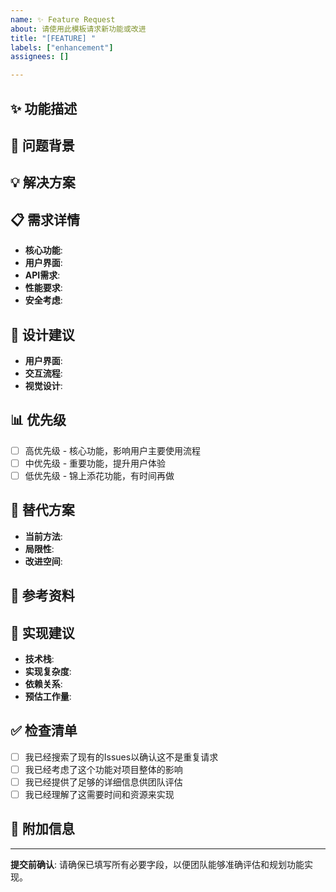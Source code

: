 ```yaml
---
name: ✨ Feature Request
about: 请使用此模板请求新功能或改进
title: "[FEATURE] "
labels: ["enhancement"]
assignees: []

---
```


## ✨ 功能描述
<!-- 清晰地描述你希望添加的新功能 -->

## 🎯 问题背景
<!-- 描述这个功能要解决的问题或改进的需求 -->

## 💡 解决方案
<!-- 描述你建议的解决方案或实现方式 -->

## 📋 需求详情
<!-- 详细说明功能的具体要求 -->
- **核心功能**:
- **用户界面**:
- **API需求**:
- **性能要求**:
- **安全考虑**:

## 🎨 设计建议
<!-- 如果有特定的设计想法或UI/UX建议 -->
- **用户界面**:
- **交互流程**:
- **视觉设计**:

## 📊 优先级
<!-- 请选择功能优先级 -->
- [ ] 高优先级 - 核心功能，影响用户主要使用流程
- [ ] 中优先级 - 重要功能，提升用户体验
- [ ] 低优先级 - 锦上添花功能，有时间再做

## 🔄 替代方案
<!-- 是否有现有的临时解决方案 -->
- **当前方法**:
- **局限性**:
- **改进空间**:

## 📸 参考资料
<!-- 如果有相关的设计文档、参考实现或其他资源 -->

## 🚀 实现建议
<!-- 如果有关于实现方式的想法 -->
- **技术栈**:
- **实现复杂度**:
- **依赖关系**:
- **预估工作量**:

## ✅ 检查清单
- [ ] 我已经搜索了现有的Issues以确认这不是重复请求
- [ ] 我已经考虑了这个功能对项目整体的影响
- [ ] 我已经提供了足够的详细信息供团队评估
- [ ] 我已经理解了这需要时间和资源来实现

## 📝 附加信息
<!-- 添加任何其他有助于功能评估的信息 -->

---

**提交前确认**: 请确保已填写所有必要字段，以便团队能够准确评估和规划功能实现。